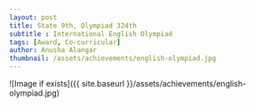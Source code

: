 ```yaml
---
layout: post
title: State 9th, Olympiad 324th
subtitle : International English Olympiad
tags: [Award, Co-curricular]
author: Anusha Alangar
thumbnail: /assets/achievements/english-olympiad.jpg
---
```


![Image if exists]({{ site.baseurl }}/assets/achievements/english-olympiad.jpg)